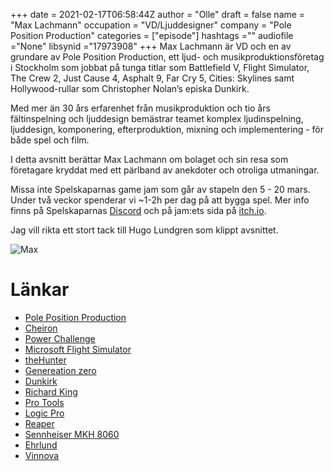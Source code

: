+++ 
date = 2021-02-17T06:58:44Z
author = "Olle"
draft = false
name = "Max Lachmann"
occupation = "VD/Ljuddesigner"
company = "Pole Position Production"
categories = ["episode"]
hashtags =""
audiofile ="None"
libsynid ="17973908"
+++ 
Max Lachmann är VD och en av grundare av Pole Position Production, ett ljud- och musikproduktionsföretag i Stockholm som jobbat på tunga titlar som Battlefield V, Flight Simulator, The Crew 2, Just Cause 4, Asphalt 9, Far Cry 5, Cities: Skylines samt Hollywood-rullar som Christopher Nolan’s episka Dunkirk.

Med mer än 30 års erfarenhet från musikproduktion och tio års fältinspelning och ljuddesign bemästrar teamet komplex ljudinspelning, ljuddesign, komponering, efterproduktion, mixning och implementering - för både spel och film.

I detta avsnitt berättar Max Lachmann om bolaget och sin resa som företagare kryddat med ett pärlband av anekdoter och otroliga utmaningar.

Missa inte Spelskaparnas game jam som går av stapeln den 5 - 20 mars. Under två veckor spenderar vi ~1-2h per dag på att bygga spel. Mer info finns på Spelskaparnas [Discord](https://discord.gg/pkVj84z) och på jam:ets sida på [itch.io](https://itch.io/jam/fusk).

Jag vill rikta ett stort tack till Hugo Lundgren som klippt avsnittet.

![Max](/img/max.jpeg)
# Länkar 
* [Pole Position Production](https://pole.se/)
* [Cheiron](https://sverigesradio.se/artikel/5472825)
* [Power Challenge](https://en.wikipedia.org/wiki/Power_Challenge)
* [Microsoft Flight Simulator](https://www.youtube.com/watch?v=xQukudj77L8&ab_channel=JonathanLundkvist)
* [theHunter](https://www.youtube.com/watch?v=Dq2AKGBpOjQ&ab_channel=Flinter)
* [Genereation zero](https://www.youtube.com/watch?v=MBuq3Lj0Hqc&ab_channel=MKIceAndFire)
* [Dunkirk](https://www.youtube.com/watch?v=F-eMt3SrfFU&ab_channel=WarnerBros.Pictures)
* [Richard King](https://www.imdb.com/name/nm0455185/)
* [Pro Tools](https://www.avid.com/pro-tools)
* [Logic Pro](https://www.apple.com/logic-pro/)
* [Reaper](https://www.reaper.fm/)
* [Sennheiser MKH 8060](https://www.youtube.com/watch?v=qG9UJqxe87s&ab_channel=SamMalleryVideos)
* [Ehrlund](https://ehrlund.se/?v=f003c44deab6)
* [Vinnova](https://www.vinnova.se/)
